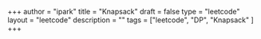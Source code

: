 +++
author = "ipark"
title = "Knapsack"
draft =  false
type = "leetcode"
layout = "leetcode"
description = ""
tags = ["leetcode", "DP", "Knapsack"
]
+++
<script src="https://gist.github.com/ipark-CS/c281dae20be46697f9515d2b7d2b0298.js"></script>
